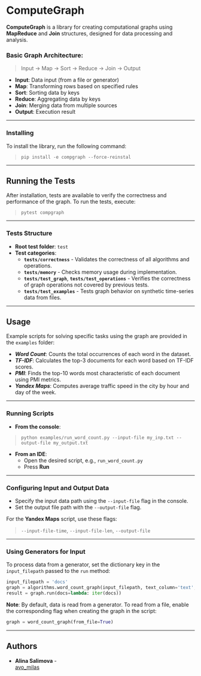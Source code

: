 # ComputeGraph  

**ComputeGraph** is a library for creating computational graphs using **MapReduce** and **Join** structures, designed for data processing and analysis.  

### Basic Graph Architecture:  

> Input -> Map -> Sort -> Reduce -> Join -> Output  

- **Input**: Data input (from a file or generator)  
- **Map**: Transforming rows based on specified rules  
- **Sort**: Sorting data by keys  
- **Reduce**: Aggregating data by keys  
- **Join**: Merging data from multiple sources  
- **Output**: Execution result  

---

### **Installing**  

To install the library, run the following command:  

> `pip install -e compgraph --force-reinstal`  

---

## **Running the Tests**  

After installation, tests are available to verify the correctness and performance of the graph. To run the tests, execute:  

> `pytest compgraph`  

---

### **Tests Structure**  

- **Root test folder**: `test`  
- **Test categories**:  
  - **`tests/correctness`** - Validates the correctness of all algorithms and operations.  
  - **`tests/memory`** - Checks memory usage during implementation.  
  - **`tests/test_graph`**, **`tests/test_operations`** - Verifies the correctness of graph operations not covered by previous tests.  
  - **`tests/test_examples`** - Tests graph behavior on synthetic time-series data from files.  

---

## **Usage**  

Example scripts for solving specific tasks using the graph are provided in the `examples` folder:  

- **_Word Count_**: Counts the total occurrences of each word in the dataset.  
- **_TF-IDF_**: Calculates the top-3 documents for each word based on TF-IDF scores.  
- **_PMI_**: Finds the top-10 words most characteristic of each document using PMI metrics.  
- **_Yandex Maps_**: Computes average traffic speed in the city by hour and day of the week.  

---

### **Running Scripts**  

- **From the console**:  
> `python examples/run_word_count.py --input-file my_inp.txt --output-file my_output.txt`  

- **From an IDE**:  
  - Open the desired script, e.g., `run_word_count.py`  
  - Press **Run**  

---

### **Configuring Input and Output Data**  

- Specify the input data path using the `--input-file` flag in the console.  
- Set the output file path with the `--output-file` flag.  

For the **Yandex Maps** script, use these flags:  
> `--input-file-time`, `--input-file-len`, `--output-file`  

---

### **Using Generators for Input**  

To process data from a generator, set the dictionary key in the `input_filepath` passed to the `run` method:  

```python
input_filepath = 'docs'
graph = algorithms.word_count_graph(input_filepath, text_column='text', count_column='count')
result = graph.run(docs=lambda: iter(docs))
```

**Note**: By default, data is read from a generator. To read from a file, enable the corresponding flag when creating the graph in the script:  

```python
graph = word_count_graph(from_file=True)
```

---

## **Authors**  

- **Alina Salimova** -  
  [avo_milas](https://github.com/avo-milas)  
